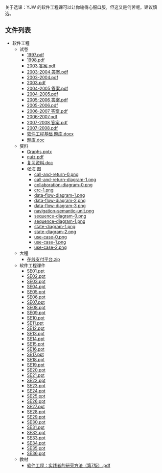 关于选课：YJW 的软件工程课可以让你输得心服口服，但这又是何苦呢。建议慎选。


## 文件列表

- 软件工程
    - 试卷
        - [1997.pdf](https://github.com/QSCTech/zju-icicles/raw/master/%E8%BD%AF%E4%BB%B6%E5%B7%A5%E7%A8%8B/%E8%AF%95%E5%8D%B7/1997.pdf)
        - [1998.pdf](https://github.com/QSCTech/zju-icicles/raw/master/%E8%BD%AF%E4%BB%B6%E5%B7%A5%E7%A8%8B/%E8%AF%95%E5%8D%B7/1998.pdf)
        - [2003 答案.pdf](https://github.com/QSCTech/zju-icicles/raw/master/%E8%BD%AF%E4%BB%B6%E5%B7%A5%E7%A8%8B/%E8%AF%95%E5%8D%B7/2003%20%E7%AD%94%E6%A1%88.pdf)
        - [2003-2004 答案.pdf](https://github.com/QSCTech/zju-icicles/raw/master/%E8%BD%AF%E4%BB%B6%E5%B7%A5%E7%A8%8B/%E8%AF%95%E5%8D%B7/2003-2004%20%E7%AD%94%E6%A1%88.pdf)
        - [2003-2004.pdf](https://github.com/QSCTech/zju-icicles/raw/master/%E8%BD%AF%E4%BB%B6%E5%B7%A5%E7%A8%8B/%E8%AF%95%E5%8D%B7/2003-2004.pdf)
        - [2003.pdf](https://github.com/QSCTech/zju-icicles/raw/master/%E8%BD%AF%E4%BB%B6%E5%B7%A5%E7%A8%8B/%E8%AF%95%E5%8D%B7/2003.pdf)
        - [2004-2005 答案.pdf](https://github.com/QSCTech/zju-icicles/raw/master/%E8%BD%AF%E4%BB%B6%E5%B7%A5%E7%A8%8B/%E8%AF%95%E5%8D%B7/2004-2005%20%E7%AD%94%E6%A1%88.pdf)
        - [2004-2005.pdf](https://github.com/QSCTech/zju-icicles/raw/master/%E8%BD%AF%E4%BB%B6%E5%B7%A5%E7%A8%8B/%E8%AF%95%E5%8D%B7/2004-2005.pdf)
        - [2005-2006 答案.pdf](https://github.com/QSCTech/zju-icicles/raw/master/%E8%BD%AF%E4%BB%B6%E5%B7%A5%E7%A8%8B/%E8%AF%95%E5%8D%B7/2005-2006%20%E7%AD%94%E6%A1%88.pdf)
        - [2005-2006.pdf](https://github.com/QSCTech/zju-icicles/raw/master/%E8%BD%AF%E4%BB%B6%E5%B7%A5%E7%A8%8B/%E8%AF%95%E5%8D%B7/2005-2006.pdf)
        - [2006-2007 答案.pdf](https://github.com/QSCTech/zju-icicles/raw/master/%E8%BD%AF%E4%BB%B6%E5%B7%A5%E7%A8%8B/%E8%AF%95%E5%8D%B7/2006-2007%20%E7%AD%94%E6%A1%88.pdf)
        - [2006-2007.pdf](https://github.com/QSCTech/zju-icicles/raw/master/%E8%BD%AF%E4%BB%B6%E5%B7%A5%E7%A8%8B/%E8%AF%95%E5%8D%B7/2006-2007.pdf)
        - [2007-2008 答案.pdf](https://github.com/QSCTech/zju-icicles/raw/master/%E8%BD%AF%E4%BB%B6%E5%B7%A5%E7%A8%8B/%E8%AF%95%E5%8D%B7/2007-2008%20%E7%AD%94%E6%A1%88.pdf)
        - [2007-2008.pdf](https://github.com/QSCTech/zju-icicles/raw/master/%E8%BD%AF%E4%BB%B6%E5%B7%A5%E7%A8%8B/%E8%AF%95%E5%8D%B7/2007-2008.pdf)
        - [软件工程基础 题库.docx](https://github.com/QSCTech/zju-icicles/raw/master/%E8%BD%AF%E4%BB%B6%E5%B7%A5%E7%A8%8B/%E8%AF%95%E5%8D%B7/%E8%BD%AF%E4%BB%B6%E5%B7%A5%E7%A8%8B%E5%9F%BA%E7%A1%80%20%E9%A2%98%E5%BA%93.docx)
        - [题库.doc](https://github.com/QSCTech/zju-icicles/raw/master/%E8%BD%AF%E4%BB%B6%E5%B7%A5%E7%A8%8B/%E8%AF%95%E5%8D%B7/%E9%A2%98%E5%BA%93.doc)
    - 资料
        - [Graphs.pptx](https://github.com/QSCTech/zju-icicles/raw/master/%E8%BD%AF%E4%BB%B6%E5%B7%A5%E7%A8%8B/%E8%B5%84%E6%96%99/Graphs.pptx)
        - [quiz.pdf](https://github.com/QSCTech/zju-icicles/raw/master/%E8%BD%AF%E4%BB%B6%E5%B7%A5%E7%A8%8B/%E8%B5%84%E6%96%99/quiz.pdf)
        - [复习资料.doc](https://github.com/QSCTech/zju-icicles/raw/master/%E8%BD%AF%E4%BB%B6%E5%B7%A5%E7%A8%8B/%E8%B5%84%E6%96%99/%E5%A4%8D%E4%B9%A0%E8%B5%84%E6%96%99.doc)
        - 张海 图
            - [call-and-return-0.png](https://github.com/QSCTech/zju-icicles/raw/master/%E8%BD%AF%E4%BB%B6%E5%B7%A5%E7%A8%8B/%E8%B5%84%E6%96%99/%E5%BC%A0%E6%B5%B7%20%E5%9B%BE/call-and-return-0.png)
            - [call-and-return-diagram-1.png](https://github.com/QSCTech/zju-icicles/raw/master/%E8%BD%AF%E4%BB%B6%E5%B7%A5%E7%A8%8B/%E8%B5%84%E6%96%99/%E5%BC%A0%E6%B5%B7%20%E5%9B%BE/call-and-return-diagram-1.png)
            - [collaboration-diagram-0.png](https://github.com/QSCTech/zju-icicles/raw/master/%E8%BD%AF%E4%BB%B6%E5%B7%A5%E7%A8%8B/%E8%B5%84%E6%96%99/%E5%BC%A0%E6%B5%B7%20%E5%9B%BE/collaboration-diagram-0.png)
            - [crc-1.png](https://github.com/QSCTech/zju-icicles/raw/master/%E8%BD%AF%E4%BB%B6%E5%B7%A5%E7%A8%8B/%E8%B5%84%E6%96%99/%E5%BC%A0%E6%B5%B7%20%E5%9B%BE/crc-1.png)
            - [data-flow-diagram-1.png](https://github.com/QSCTech/zju-icicles/raw/master/%E8%BD%AF%E4%BB%B6%E5%B7%A5%E7%A8%8B/%E8%B5%84%E6%96%99/%E5%BC%A0%E6%B5%B7%20%E5%9B%BE/data-flow-diagram-1.png)
            - [data-flow-diagram-2.png](https://github.com/QSCTech/zju-icicles/raw/master/%E8%BD%AF%E4%BB%B6%E5%B7%A5%E7%A8%8B/%E8%B5%84%E6%96%99/%E5%BC%A0%E6%B5%B7%20%E5%9B%BE/data-flow-diagram-2.png)
            - [data-flow-diagram-3.png](https://github.com/QSCTech/zju-icicles/raw/master/%E8%BD%AF%E4%BB%B6%E5%B7%A5%E7%A8%8B/%E8%B5%84%E6%96%99/%E5%BC%A0%E6%B5%B7%20%E5%9B%BE/data-flow-diagram-3.png)
            - [navigation-semantic-unit.png](https://github.com/QSCTech/zju-icicles/raw/master/%E8%BD%AF%E4%BB%B6%E5%B7%A5%E7%A8%8B/%E8%B5%84%E6%96%99/%E5%BC%A0%E6%B5%B7%20%E5%9B%BE/navigation-semantic-unit.png)
            - [sequence-diagram-0.png](https://github.com/QSCTech/zju-icicles/raw/master/%E8%BD%AF%E4%BB%B6%E5%B7%A5%E7%A8%8B/%E8%B5%84%E6%96%99/%E5%BC%A0%E6%B5%B7%20%E5%9B%BE/sequence-diagram-0.png)
            - [sequence-diagram-1.png](https://github.com/QSCTech/zju-icicles/raw/master/%E8%BD%AF%E4%BB%B6%E5%B7%A5%E7%A8%8B/%E8%B5%84%E6%96%99/%E5%BC%A0%E6%B5%B7%20%E5%9B%BE/sequence-diagram-1.png)
            - [state-diagram-1.png](https://github.com/QSCTech/zju-icicles/raw/master/%E8%BD%AF%E4%BB%B6%E5%B7%A5%E7%A8%8B/%E8%B5%84%E6%96%99/%E5%BC%A0%E6%B5%B7%20%E5%9B%BE/state-diagram-1.png)
            - [state-diagram-2.png](https://github.com/QSCTech/zju-icicles/raw/master/%E8%BD%AF%E4%BB%B6%E5%B7%A5%E7%A8%8B/%E8%B5%84%E6%96%99/%E5%BC%A0%E6%B5%B7%20%E5%9B%BE/state-diagram-2.png)
            - [use-case-0.png](https://github.com/QSCTech/zju-icicles/raw/master/%E8%BD%AF%E4%BB%B6%E5%B7%A5%E7%A8%8B/%E8%B5%84%E6%96%99/%E5%BC%A0%E6%B5%B7%20%E5%9B%BE/use-case-0.png)
            - [use-case-1.png](https://github.com/QSCTech/zju-icicles/raw/master/%E8%BD%AF%E4%BB%B6%E5%B7%A5%E7%A8%8B/%E8%B5%84%E6%96%99/%E5%BC%A0%E6%B5%B7%20%E5%9B%BE/use-case-1.png)
            - [use-case-2.png](https://github.com/QSCTech/zju-icicles/raw/master/%E8%BD%AF%E4%BB%B6%E5%B7%A5%E7%A8%8B/%E8%B5%84%E6%96%99/%E5%BC%A0%E6%B5%B7%20%E5%9B%BE/use-case-2.png)
    - 大程
        - [在线支付平台.zip](https://github.com/QSCTech/zju-icicles/raw/master/%E8%BD%AF%E4%BB%B6%E5%B7%A5%E7%A8%8B/%E5%A4%A7%E7%A8%8B/%E5%9C%A8%E7%BA%BF%E6%94%AF%E4%BB%98%E5%B9%B3%E5%8F%B0.zip)
    - 软件工程课件
        - [SE01.ppt](https://github.com/QSCTech/zju-icicles/raw/master/%E8%BD%AF%E4%BB%B6%E5%B7%A5%E7%A8%8B/%E8%BD%AF%E4%BB%B6%E5%B7%A5%E7%A8%8B%E8%AF%BE%E4%BB%B6/SE01.ppt)
        - [SE02.ppt](https://github.com/QSCTech/zju-icicles/raw/master/%E8%BD%AF%E4%BB%B6%E5%B7%A5%E7%A8%8B/%E8%BD%AF%E4%BB%B6%E5%B7%A5%E7%A8%8B%E8%AF%BE%E4%BB%B6/SE02.ppt)
        - [SE03.ppt](https://github.com/QSCTech/zju-icicles/raw/master/%E8%BD%AF%E4%BB%B6%E5%B7%A5%E7%A8%8B/%E8%BD%AF%E4%BB%B6%E5%B7%A5%E7%A8%8B%E8%AF%BE%E4%BB%B6/SE03.ppt)
        - [SE04.ppt](https://github.com/QSCTech/zju-icicles/raw/master/%E8%BD%AF%E4%BB%B6%E5%B7%A5%E7%A8%8B/%E8%BD%AF%E4%BB%B6%E5%B7%A5%E7%A8%8B%E8%AF%BE%E4%BB%B6/SE04.ppt)
        - [SE05.ppt](https://github.com/QSCTech/zju-icicles/raw/master/%E8%BD%AF%E4%BB%B6%E5%B7%A5%E7%A8%8B/%E8%BD%AF%E4%BB%B6%E5%B7%A5%E7%A8%8B%E8%AF%BE%E4%BB%B6/SE05.ppt)
        - [SE06.ppt](https://github.com/QSCTech/zju-icicles/raw/master/%E8%BD%AF%E4%BB%B6%E5%B7%A5%E7%A8%8B/%E8%BD%AF%E4%BB%B6%E5%B7%A5%E7%A8%8B%E8%AF%BE%E4%BB%B6/SE06.ppt)
        - [SE07.ppt](https://github.com/QSCTech/zju-icicles/raw/master/%E8%BD%AF%E4%BB%B6%E5%B7%A5%E7%A8%8B/%E8%BD%AF%E4%BB%B6%E5%B7%A5%E7%A8%8B%E8%AF%BE%E4%BB%B6/SE07.ppt)
        - [SE08.ppt](https://github.com/QSCTech/zju-icicles/raw/master/%E8%BD%AF%E4%BB%B6%E5%B7%A5%E7%A8%8B/%E8%BD%AF%E4%BB%B6%E5%B7%A5%E7%A8%8B%E8%AF%BE%E4%BB%B6/SE08.ppt)
        - [SE09.ppt](https://github.com/QSCTech/zju-icicles/raw/master/%E8%BD%AF%E4%BB%B6%E5%B7%A5%E7%A8%8B/%E8%BD%AF%E4%BB%B6%E5%B7%A5%E7%A8%8B%E8%AF%BE%E4%BB%B6/SE09.ppt)
        - [SE10.ppt](https://github.com/QSCTech/zju-icicles/raw/master/%E8%BD%AF%E4%BB%B6%E5%B7%A5%E7%A8%8B/%E8%BD%AF%E4%BB%B6%E5%B7%A5%E7%A8%8B%E8%AF%BE%E4%BB%B6/SE10.ppt)
        - [SE11.ppt](https://github.com/QSCTech/zju-icicles/raw/master/%E8%BD%AF%E4%BB%B6%E5%B7%A5%E7%A8%8B/%E8%BD%AF%E4%BB%B6%E5%B7%A5%E7%A8%8B%E8%AF%BE%E4%BB%B6/SE11.ppt)
        - [SE12.ppt](https://github.com/QSCTech/zju-icicles/raw/master/%E8%BD%AF%E4%BB%B6%E5%B7%A5%E7%A8%8B/%E8%BD%AF%E4%BB%B6%E5%B7%A5%E7%A8%8B%E8%AF%BE%E4%BB%B6/SE12.ppt)
        - [SE13.ppt](https://github.com/QSCTech/zju-icicles/raw/master/%E8%BD%AF%E4%BB%B6%E5%B7%A5%E7%A8%8B/%E8%BD%AF%E4%BB%B6%E5%B7%A5%E7%A8%8B%E8%AF%BE%E4%BB%B6/SE13.ppt)
        - [SE14.ppt](https://github.com/QSCTech/zju-icicles/raw/master/%E8%BD%AF%E4%BB%B6%E5%B7%A5%E7%A8%8B/%E8%BD%AF%E4%BB%B6%E5%B7%A5%E7%A8%8B%E8%AF%BE%E4%BB%B6/SE14.ppt)
        - [SE15.ppt](https://github.com/QSCTech/zju-icicles/raw/master/%E8%BD%AF%E4%BB%B6%E5%B7%A5%E7%A8%8B/%E8%BD%AF%E4%BB%B6%E5%B7%A5%E7%A8%8B%E8%AF%BE%E4%BB%B6/SE15.ppt)
        - [SE16.ppt](https://github.com/QSCTech/zju-icicles/raw/master/%E8%BD%AF%E4%BB%B6%E5%B7%A5%E7%A8%8B/%E8%BD%AF%E4%BB%B6%E5%B7%A5%E7%A8%8B%E8%AF%BE%E4%BB%B6/SE16.ppt)
        - [SE17.ppt](https://github.com/QSCTech/zju-icicles/raw/master/%E8%BD%AF%E4%BB%B6%E5%B7%A5%E7%A8%8B/%E8%BD%AF%E4%BB%B6%E5%B7%A5%E7%A8%8B%E8%AF%BE%E4%BB%B6/SE17.ppt)
        - [SE18.ppt](https://github.com/QSCTech/zju-icicles/raw/master/%E8%BD%AF%E4%BB%B6%E5%B7%A5%E7%A8%8B/%E8%BD%AF%E4%BB%B6%E5%B7%A5%E7%A8%8B%E8%AF%BE%E4%BB%B6/SE18.ppt)
        - [SE19.ppt](https://github.com/QSCTech/zju-icicles/raw/master/%E8%BD%AF%E4%BB%B6%E5%B7%A5%E7%A8%8B/%E8%BD%AF%E4%BB%B6%E5%B7%A5%E7%A8%8B%E8%AF%BE%E4%BB%B6/SE19.ppt)
        - [SE20.ppt](https://github.com/QSCTech/zju-icicles/raw/master/%E8%BD%AF%E4%BB%B6%E5%B7%A5%E7%A8%8B/%E8%BD%AF%E4%BB%B6%E5%B7%A5%E7%A8%8B%E8%AF%BE%E4%BB%B6/SE20.ppt)
        - [SE21.ppt](https://github.com/QSCTech/zju-icicles/raw/master/%E8%BD%AF%E4%BB%B6%E5%B7%A5%E7%A8%8B/%E8%BD%AF%E4%BB%B6%E5%B7%A5%E7%A8%8B%E8%AF%BE%E4%BB%B6/SE21.ppt)
        - [SE22.ppt](https://github.com/QSCTech/zju-icicles/raw/master/%E8%BD%AF%E4%BB%B6%E5%B7%A5%E7%A8%8B/%E8%BD%AF%E4%BB%B6%E5%B7%A5%E7%A8%8B%E8%AF%BE%E4%BB%B6/SE22.ppt)
        - [SE23.ppt](https://github.com/QSCTech/zju-icicles/raw/master/%E8%BD%AF%E4%BB%B6%E5%B7%A5%E7%A8%8B/%E8%BD%AF%E4%BB%B6%E5%B7%A5%E7%A8%8B%E8%AF%BE%E4%BB%B6/SE23.ppt)
        - [SE24.ppt](https://github.com/QSCTech/zju-icicles/raw/master/%E8%BD%AF%E4%BB%B6%E5%B7%A5%E7%A8%8B/%E8%BD%AF%E4%BB%B6%E5%B7%A5%E7%A8%8B%E8%AF%BE%E4%BB%B6/SE24.ppt)
        - [SE25.ppt](https://github.com/QSCTech/zju-icicles/raw/master/%E8%BD%AF%E4%BB%B6%E5%B7%A5%E7%A8%8B/%E8%BD%AF%E4%BB%B6%E5%B7%A5%E7%A8%8B%E8%AF%BE%E4%BB%B6/SE25.ppt)
        - [SE26.ppt](https://github.com/QSCTech/zju-icicles/raw/master/%E8%BD%AF%E4%BB%B6%E5%B7%A5%E7%A8%8B/%E8%BD%AF%E4%BB%B6%E5%B7%A5%E7%A8%8B%E8%AF%BE%E4%BB%B6/SE26.ppt)
        - [SE27.ppt](https://github.com/QSCTech/zju-icicles/raw/master/%E8%BD%AF%E4%BB%B6%E5%B7%A5%E7%A8%8B/%E8%BD%AF%E4%BB%B6%E5%B7%A5%E7%A8%8B%E8%AF%BE%E4%BB%B6/SE27.ppt)
        - [SE28.ppt](https://github.com/QSCTech/zju-icicles/raw/master/%E8%BD%AF%E4%BB%B6%E5%B7%A5%E7%A8%8B/%E8%BD%AF%E4%BB%B6%E5%B7%A5%E7%A8%8B%E8%AF%BE%E4%BB%B6/SE28.ppt)
        - [SE29.ppt](https://github.com/QSCTech/zju-icicles/raw/master/%E8%BD%AF%E4%BB%B6%E5%B7%A5%E7%A8%8B/%E8%BD%AF%E4%BB%B6%E5%B7%A5%E7%A8%8B%E8%AF%BE%E4%BB%B6/SE29.ppt)
        - [SE30.ppt](https://github.com/QSCTech/zju-icicles/raw/master/%E8%BD%AF%E4%BB%B6%E5%B7%A5%E7%A8%8B/%E8%BD%AF%E4%BB%B6%E5%B7%A5%E7%A8%8B%E8%AF%BE%E4%BB%B6/SE30.ppt)
        - [SE31.ppt](https://github.com/QSCTech/zju-icicles/raw/master/%E8%BD%AF%E4%BB%B6%E5%B7%A5%E7%A8%8B/%E8%BD%AF%E4%BB%B6%E5%B7%A5%E7%A8%8B%E8%AF%BE%E4%BB%B6/SE31.ppt)
        - [SE32.ppt](https://github.com/QSCTech/zju-icicles/raw/master/%E8%BD%AF%E4%BB%B6%E5%B7%A5%E7%A8%8B/%E8%BD%AF%E4%BB%B6%E5%B7%A5%E7%A8%8B%E8%AF%BE%E4%BB%B6/SE32.ppt)
        - [SE33.ppt](https://github.com/QSCTech/zju-icicles/raw/master/%E8%BD%AF%E4%BB%B6%E5%B7%A5%E7%A8%8B/%E8%BD%AF%E4%BB%B6%E5%B7%A5%E7%A8%8B%E8%AF%BE%E4%BB%B6/SE33.ppt)
        - [SE34.ppt](https://github.com/QSCTech/zju-icicles/raw/master/%E8%BD%AF%E4%BB%B6%E5%B7%A5%E7%A8%8B/%E8%BD%AF%E4%BB%B6%E5%B7%A5%E7%A8%8B%E8%AF%BE%E4%BB%B6/SE34.ppt)
        - [SE35.ppt](https://github.com/QSCTech/zju-icicles/raw/master/%E8%BD%AF%E4%BB%B6%E5%B7%A5%E7%A8%8B/%E8%BD%AF%E4%BB%B6%E5%B7%A5%E7%A8%8B%E8%AF%BE%E4%BB%B6/SE35.ppt)
        - [SE36.ppt](https://github.com/QSCTech/zju-icicles/raw/master/%E8%BD%AF%E4%BB%B6%E5%B7%A5%E7%A8%8B/%E8%BD%AF%E4%BB%B6%E5%B7%A5%E7%A8%8B%E8%AF%BE%E4%BB%B6/SE36.ppt)
    - 教材
        - [软件工程：实践者的研究方法（第7版）.pdf](https://github.com/QSCTech/zju-icicles/raw/master/%E8%BD%AF%E4%BB%B6%E5%B7%A5%E7%A8%8B/%E6%95%99%E6%9D%90/%E8%BD%AF%E4%BB%B6%E5%B7%A5%E7%A8%8B%EF%BC%9A%E5%AE%9E%E8%B7%B5%E8%80%85%E7%9A%84%E7%A0%94%E7%A9%B6%E6%96%B9%E6%B3%95%EF%BC%88%E7%AC%AC7%E7%89%88%EF%BC%89.pdf)
